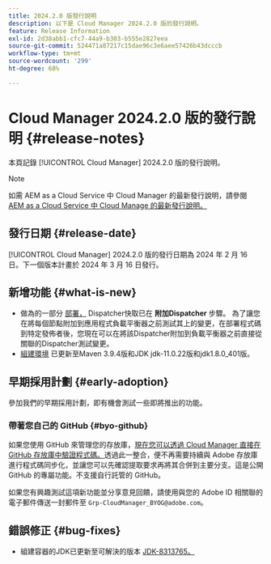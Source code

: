 ```yaml
---
title: 2024.2.0 版發行說明
description: 以下是 Cloud Manager 2024.2.0 版的發行說明。
feature: Release Information
exl-id: 2d38abb1-cfc7-44a9-b303-b555e2827eea
source-git-commit: 524471a87217c15dae96c3e6aee57426b43dcccb
workflow-type: tm+mt
source-wordcount: '299'
ht-degree: 68%

---
```



# Cloud Manager 2024.2.0 版的發行說明 {#release-notes}

本頁記錄 [!UICONTROL Cloud Manager] 2024.2.0 版的發行說明。

>[!NOTE]
>
>如需 AEM as a Cloud Service 中 Cloud Manager 的最新發行說明，請參閱 [AEM as a Cloud Service 中 Cloud Manage 的最新發行說明。](https://experienceleague.adobe.com/docs/experience-manager-cloud-service/content/implementing/using-cloud-manager/release-notes-cloud-manager/release-notes-cm-current.html)

## 發行日期 {#release-date}

[!UICONTROL Cloud Manager] 2024.2.0 版的發行日期為 2024 年 2 月 16 日。下一個版本計畫於 2024 年 3 月 16 日發行。

## 新增功能 {#what-is-new}

* 做為的一部分 [部署，](/help/using/code-deployment.md) Dispatcher快取已在 **附加Dispatcher** 步驟。 為了讓您在將每個節點附加到應用程式負載平衡器之前測試其上的變更，在部署程式碼到特定發佈者後，您現在可以在將該Dispatcher附加到負載平衡器之前直接從關聯的Dispatcher測試變更。
* [組建環境](/help/getting-started/build-environment.md) 已更新至Maven 3.9.4版和JDK jdk-11.0.22版和jdk1.8.0_401版。

## 早期採用計劃 {#early-adoption}

參加我們的早期採用計劃，即有機會測試一些即將推出的功能。

### 帶著您自己的 GitHub {#byo-github}

如果您使用 GitHub 來管理您的存放庫，[現在您可以透過 Cloud Manager 直接在 GitHub 存放庫中驗證程式碼。](/help/managing-code/byo-github.md)透過此一整合，便不再需要持續與 Adobe 存放庫進行程式碼同步化，並讓您可以先確認提取要求再將其合併到主要分支。這是公開 GitHub 的專屬功能。不支援自行託管的 GitHub。

如果您有興趣測試這項新功能並分享意見回饋，請使用與您的 Adobe ID 相關聯的電子郵件傳送一封郵件至 `Grp-CloudManager_BYOG@adobe.com`。

## 錯誤修正 {#bug-fixes}

* 組建容器的JDK已更新至可解決的版本 [JDK-8313765。](https://bugs.openjdk.org/browse/JDK-8313765)
